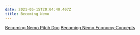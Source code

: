 ```yaml
---
date: 2021-05-15T20:04:40.407Z
title: Becoming Nemo
---
```


[Becoming Nemo Pitch Doc](/docs/BecomingNemoPitchDoc.pdf)
[Becoming Nemo Economy Concepts](/docs/NemoEconomyConcepts.pdf)
